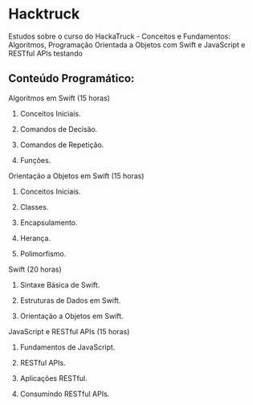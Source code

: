 # Hacktruck
Estudos sobre o curso do HackaTruck - Conceitos e Fundamentos: Algoritmos, Programação Orientada a Objetos com Swift e JavaScript e RESTful APIs
<a> testando <a/>
## Conteúdo Programático:

Algoritmos em Swift (15 horas)

1. Conceitos Iniciais.

2. Comandos de Decisão.

3. Comandos de Repetição.

4. Funções.

Orientação a Objetos em Swift (15 horas)

1. Conceitos Iniciais.

2. Classes.

3. Encapsulamento.

4. Herança.

5. Polimorfismo.  

Swift (20 horas)

1. Sintaxe Básica de Swift.

2. Estruturas de Dados em Swift.

3. Orientação a Objetos em Swift.

JavaScript e RESTful APIs (15 horas)

1. Fundamentos de JavaScript.

2. RESTful APIs.

3. Aplicações RESTful.

4. Consumindo RESTful APIs.
